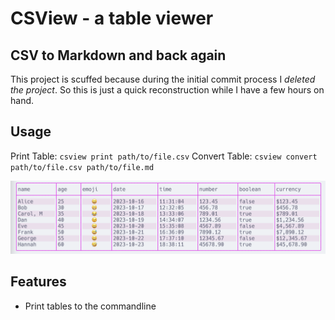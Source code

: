 # CSView - a table viewer
## CSV to Markdown and back again

This project is scuffed because during the initial commit process I *deleted the project*. So this is just a quick reconstruction while I have a few hours on hand.

## Usage
Print Table: `csview print path/to/file.csv`
Convert Table: `csview convert path/to/file.csv path/to/file.md`

<img title="printing with csview" alt="a table read from markdown" src="images/Screenshot_2023-10-16_V1.png">

## Features
- Print tables to the commandline